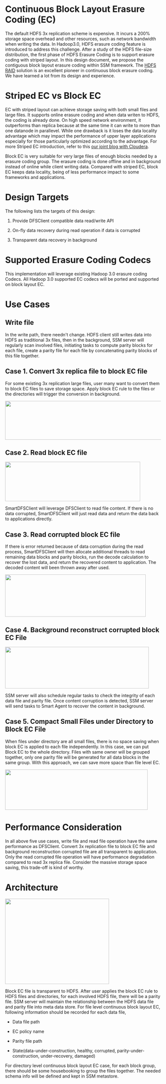 Continuous Block Layout Erasure Coding (EC) 
============================================

The default HDFS 3x replication scheme is expensive. It incurs a 200%
storage space overhead and other resources, such as network bandwidth
when writing the data. In Hadoop3.0, HDFS erasure coding feature is
introduced to address this challenge. After a study of the HDFS
file-size distribution, the first phase of HDFS Erasure Coding is to
support erasure coding with striped layout. In this design document, we
propose the contiguous block layout erasure coding within SSM framework.
The [HDFS RAID](https://wiki.apache.org/hadoop/HDFS-RAID) solution is an
excellent pioneer in continuous block erasure coding. We have learned a
lot from its design and experience.

Striped EC vs Block EC
======================
EC with striped layout can achieve storage saving with both small files and large files. It supports online erasure coding and when data writen to HDFS, the coding is already done. On high speed network environment, it outperforms than replica because at the same time it can write to more than one datanode in parallevel. While one drawback is it loses the data locality advantage which may impact the performance of upper layer applications especially for those particularly optimized according to the advantage. For more Striped EC introduction,
refer to this [our joint blog with Cloudera](https://blog.cloudera.com/blog/2015/09/introduction-to-hdfs-erasure-coding-in-apache-hadoop/).

Block EC is very suitable for very large files of enough blocks needed by a erasure coding group. The erasure coding is done offline and in background instead of online while client writing data. Compared with striped EC, block EC keeps data locality, being of less performance impact to some frameworks and applications.

Design Targets 
===============

The following lists the targets of this design:

1. Provide DFSClient compatible data read/write API

2. On-fly data recovery during read operation if data is corrupted

2. Transparent data recovery in background

Supported Erasure Coding Codecs
======================
This implementation will leverage existing Hadoop 3.0 erasure coding Codecs. All Hadoop 3.0 supported EC codecs will be ported and supported on block layout EC.

Use Cases
=========

Write file
----------

In the write path, there needn't change. HDFS client still writes data into HDFS as traditional 3x files, then in the background, SSM server will regularly scan involved files, initiating tasks to compute parity blocks for each file, create a parity file for each file by concatenating parity blocks of this file together.

Case 1. Convert 3x replica file to block EC file
----------------------------------------

For some existing 3x replication large files, user many want to convert them to block EC files to save storage space. Apply block EC rule to the files or the directories will trigger the conversion in background. 

<img src="./block-ec-convert.png" width="624" height="125" />

Case 2. Read block EC file 
-------------------

<img src="./block-ec-read.png" width="437" height="127" />

SmartDFSClient will leverage DFSClient to read file content. If there is no data corrupted, SmartDFSClient will just read data and return the data back to applications directly.

Case 3. Read corrupted block EC file
----------------------------

If there is error returned because of data corruption during the read
process, SmartDFSClient will then allocate additional threads to read
remaining data blocks and parity blocks, run the decode calculation to
recover the lost data, and return the recovered content to application.
The decoded content will been thrown away after used.

<img src="./block-ec-read-recovery.png" width="455" height="136" />

Case 4. Background reconstruct corrupted block EC File
----------------------------

<img src="./block-ec-recovery-in-background.png" width="465" height="134" />

SSM server will also schedule regular tasks to check the integrity of each data file and parity file. Once content corruption is detected, SSM server will send tasks to Smart Agent to recover the content in background.

Case 5. Compact Small Files under Directory to Block EC File
----------------------------

When files under directory are all small files, there is no space saving when block EC is applied to each file independently. In this case, we can put Block EC to the whole directory. Files with same owner will be grouped together, only one parity file will be generated for all data blocks in the same group. With this approach, we can save more space than file level EC.

<img src="./block-ec-directory-compact.png" width="461" height="130" />

Performance Consideration
=========

In all above five use cases, write file and read file operation have the same performance as DFSClient. Convert 3x replication file to block EC file and background reconstruction corrupted file are all transparent to application. Only the read corrupted file operation will have performance degradation compared to read 3x replica file. Consider the massive storage space saving, this trade-off is kind of worthy.

Architecture
============

<img src="./block-ec-arch.png" width="336" height="275" />

Block EC file is transparent to HDFS. After user applies the block EC rule to HDFS files and directories, for each involved HDFS file, there will be a parity file. SSM server will maintain the relationship between the HDFS data file and parity file into meta data store. For file level continuous block layout EC, following information should be recorded for each data file,

-   Data file path

-   EC policy name

-   Parity file path

-   State(data-under-construction, healthy, corrupted, parity-under-construction, under-recovery, damaged)

For directory level continuous block layout EC case, for each block group, there should be some housebooking to group the files together. The needed schema info will be defined and kept in SSM metastore.


